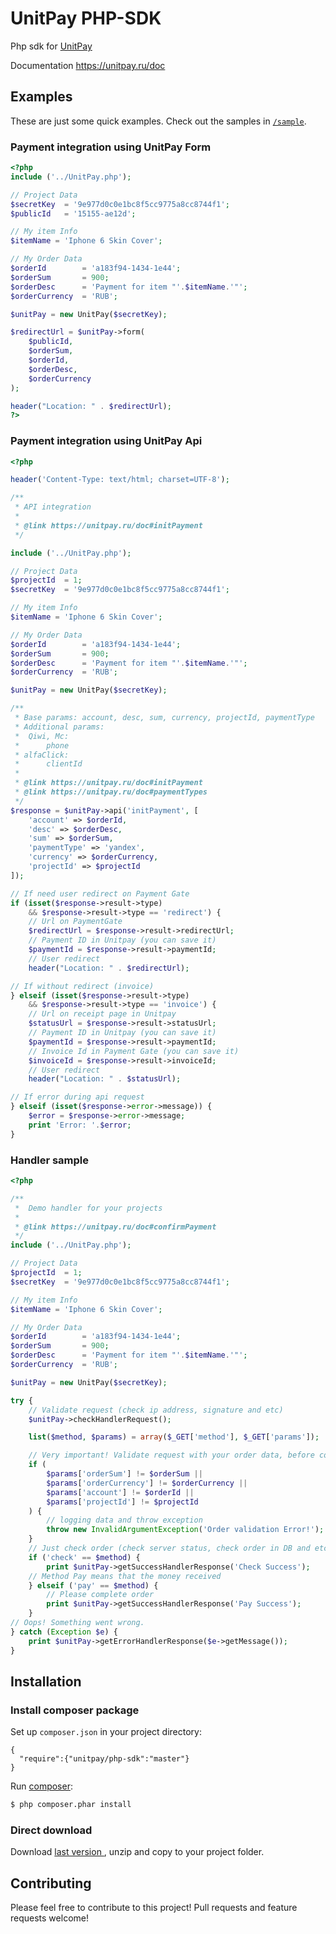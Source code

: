 # UnitPay PHP-SDK
Php sdk for [UnitPay ](https://unitpay.ru) 
 
Documentation https://unitpay.ru/doc

## Examples ##
These are just some quick examples. Check out the samples in [`/sample`](https://github.com/unitpay/php-sdk/blob/master/sample).

### Payment integration using UnitPay Form
```php
<?php
include ('../UnitPay.php');

// Project Data
$secretKey  = '9e977d0c0e1bc8f5cc9775a8cc8744f1';
$publicId   = '15155-ae12d';

// My item Info
$itemName = 'Iphone 6 Skin Cover';

// My Order Data
$orderId        = 'a183f94-1434-1e44';
$orderSum       = 900;
$orderDesc      = 'Payment for item "'.$itemName.'"';
$orderCurrency  = 'RUB';

$unitPay = new UnitPay($secretKey);

$redirectUrl = $unitPay->form(
    $publicId,
    $orderSum,
    $orderId,
    $orderDesc,
    $orderCurrency
);

header("Location: " . $redirectUrl);
?>
```

### Payment integration using UnitPay Api

```php
<?php

header('Content-Type: text/html; charset=UTF-8');

/**
 * API integration
 *
 * @link https://unitpay.ru/doc#initPayment
 */

include ('../UnitPay.php');

// Project Data
$projectId  = 1;
$secretKey  = '9e977d0c0e1bc8f5cc9775a8cc8744f1';

// My item Info
$itemName = 'Iphone 6 Skin Cover';

// My Order Data
$orderId        = 'a183f94-1434-1e44';
$orderSum       = 900;
$orderDesc      = 'Payment for item "'.$itemName.'"';
$orderCurrency  = 'RUB';

$unitPay = new UnitPay($secretKey);

/**
 * Base params: account, desc, sum, currency, projectId, paymentType
 * Additional params:
 *  Qiwi, Mc:
 *      phone
 * alfaClick:
 *      clientId
 *
 * @link https://unitpay.ru/doc#initPayment
 * @link https://unitpay.ru/doc#paymentTypes
 */
$response = $unitPay->api('initPayment', [
    'account' => $orderId,
    'desc' => $orderDesc,
    'sum' => $orderSum,
    'paymentType' => 'yandex',
    'currency' => $orderCurrency,
    'projectId' => $projectId
]);

// If need user redirect on Payment Gate
if (isset($response->result->type)
    && $response->result->type == 'redirect') {
    // Url on PaymentGate
    $redirectUrl = $response->result->redirectUrl;
    // Payment ID in Unitpay (you can save it)
    $paymentId = $response->result->paymentId;
    // User redirect
    header("Location: " . $redirectUrl);

// If without redirect (invoice)
} elseif (isset($response->result->type)
    && $response->result->type == 'invoice') {
    // Url on receipt page in Unitpay
    $statusUrl = $response->result->statusUrl;
    // Payment ID in Unitpay (you can save it)
    $paymentId = $response->result->paymentId;
    // Invoice Id in Payment Gate (you can save it)
    $invoiceId = $response->result->invoiceId;
    // User redirect
    header("Location: " . $statusUrl);

// If error during api request
} elseif (isset($response->error->message)) {
    $error = $response->error->message;
    print 'Error: '.$error;
}
```

### Handler sample

```php
<?php

/**
 *  Demo handler for your projects
 *
 * @link https://unitpay.ru/doc#confirmPayment
 */
include ('../UnitPay.php');

// Project Data
$projectId  = 1;
$secretKey  = '9e977d0c0e1bc8f5cc9775a8cc8744f1';

// My item Info
$itemName = 'Iphone 6 Skin Cover';

// My Order Data
$orderId        = 'a183f94-1434-1e44';
$orderSum       = 900;
$orderDesc      = 'Payment for item "'.$itemName.'"';
$orderCurrency  = 'RUB';

$unitPay = new UnitPay($secretKey);

try {
    // Validate request (check ip address, signature and etc)
    $unitPay->checkHandlerRequest();

    list($method, $params) = array($_GET['method'], $_GET['params']);

    // Very important! Validate request with your order data, before complete order
    if (
        $params['orderSum'] != $orderSum ||
        $params['orderCurrency'] != $orderCurrency ||
        $params['account'] != $orderId ||
        $params['projectId'] != $projectId
    ) {
        // logging data and throw exception
        throw new InvalidArgumentException('Order validation Error!');
    }
    // Just check order (check server status, check order in DB and etc)
    if ('check' == $method) {
        print $unitPay->getSuccessHandlerResponse('Check Success');
    // Method Pay means that the money received
    } elseif ('pay' == $method) {
        // Please complete order
        print $unitPay->getSuccessHandlerResponse('Pay Success');
    }
// Oops! Something went wrong.
} catch (Exception $e) {
    print $unitPay->getErrorHandlerResponse($e->getMessage());
}
```

## Installation

### Install composer package
Set up `composer.json` in your project directory:
```
{
  "require":{"unitpay/php-sdk":"master"}
}
```

Run [composer](http://getcomposer.org/doc/00-intro.md#installation):
```sh
$ php composer.phar install
```

### Direct download

Download [last version ](https://github.com/unitpay/php-sdk/archive/master.zip) , unzip and copy to your project folder.

## Contributing ##

Please feel free to contribute to this project! Pull requests and feature requests welcome!